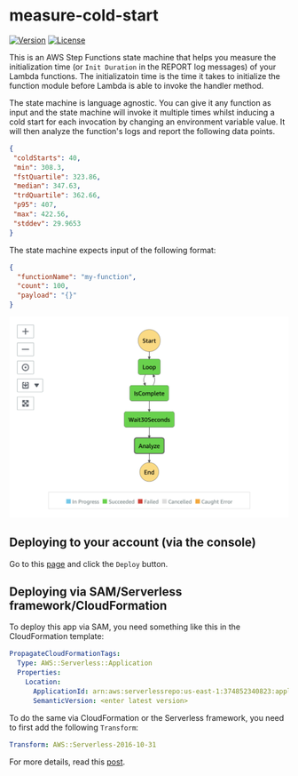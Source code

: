 # measure-cold-start

[![Version](https://img.shields.io/badge/semver-1.4.0-blue)](template.yml)
[![License](https://img.shields.io/badge/License-Apache%202.0-blue.svg)](LICENSE)

This is an AWS Step Functions state machine that helps you measure the initialization time (or `Init Duration` in the REPORT log messages) of your Lambda functions. The initializatoin time is the time it takes to initialize the function module before Lambda is able to invoke the handler method.

The state machine is language agnostic. You can give it any function as input and the state machine will invoke it multiple times whilst inducing a cold start for each invocation by changing an environment variable value. It will then analyze the function's logs and report the following data points.

 ```json
{
  "coldStarts": 40,
  "min": 308.3,
  "fstQuartile": 323.86,
  "median": 347.63,
  "trdQuartile": 362.66,
  "p95": 407,
  "max": 422.56,
  "stddev": 29.9653
}
 ```

The state machine expects input of the following format:

```json
{
  "functionName": "my-function",
  "count": 100,
  "payload": "{}"
}
```

![](/imgs/Screenshot.png)

## Deploying to your account (via the console)

Go to this [page](https://serverlessrepo.aws.amazon.com/applications/arn:aws:serverlessrepo:us-east-1:374852340823:applications~measure-cold-start) and click the `Deploy` button.

## Deploying via SAM/Serverless framework/CloudFormation

To deploy this app via SAM, you need something like this in the CloudFormation template:

```yml
PropagateCloudFormationTags:
  Type: AWS::Serverless::Application
  Properties:
    Location:
      ApplicationId: arn:aws:serverlessrepo:us-east-1:374852340823:applications/measure-cold-start
      SemanticVersion: <enter latest version>
```

To do the same via CloudFormation or the Serverless framework, you need to first add the following `Transform`:

```yml
Transform: AWS::Serverless-2016-10-31
```

For more details, read this [post](https://theburningmonk.com/2019/05/how-to-include-serverless-repository-apps-in-serverless-yml/).
